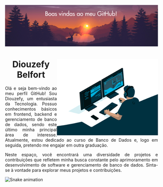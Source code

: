 <div>
  <img src="por-do-sol.png" >
</div>  
<div>
  <img align="right" height="250" margin-left="10px" alt="coding-time" src="code.gif">
  <h1 align="center">Diouzefy Belfort</h1>
 <p align="justify"  >Olá e seja bem-vindo ao meu perfil GitHub! Sou Diouzefy, um entusiasta da Tecnologia. Possuo conhecimentos básicos em frontend, backend e gerenciamento de banco de dados, sendo este último minha principal área de interesse. Atualmente, estou dedicado ao curso de Banco de Dados e, logo em seguida, pretendo me engajar em outra graduação.</p>
<p align="justify" >Neste espaço, você encontrará uma diversidade de projetos e contribuições que refletem minha busca constante pelo aprimoramento em desenvolvimento de software e gerenciamento de banco de dados. Sinta-se à vontade para explorar meus projetos e contribuições.</p>
</div>

![Snake animation](https://github.com/LuigiGF/LuigiGF/blob/output/github-contribution-grid-snake.svg)

<!--
**diouzefybelfort/diouzefybelfort** is a ✨ _special_ ✨ repository because its `README.md` (this file) appears on your GitHub profile.

Here are some ideas to get you started:

- 🔭 I’m currently working on ...
- 🌱 I’m currently learning ...
- 👯 I’m looking to collaborate on ...
- 🤔 I’m looking for help with ...
- 💬 Ask me about ...
- 📫 How to reach me: ...
- 😄 Pronouns: ...
- ⚡ Fun fact: ...
-->
